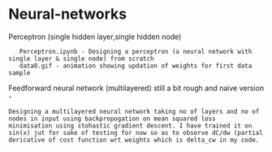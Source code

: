 # Neural-networks
Perceptron (single hidden layer,single hidden node)
       
       Perceptron.ipynb - Designing a perceptron (a neural network with single layer & single node) from scratch
       data0.gif - animation showing updation of weights for first data sample
     
Feedforward neural network (multilayered) still a bit rough and naive version - 

    Designing a multilayered neural network taking no of layers and no of nodes in input using backpropogation on mean squared loss       minimisation using stohastic gradient descent. I have trained it on sin(x) jut for sake of testing for now so as to observe dC/dw (partial dericative of cost function wrt weights which is delta_cw in my code.
